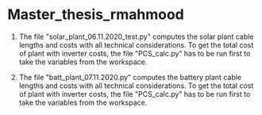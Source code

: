 # Master_thesis_rmahmood
1. The file "solar_plant_06.11.2020_test.py" computes the solar plant cable lengths and costs with all technical considerations. To get the total cost of plant with inverter costs, the file "PCS_calc.py" has to be run first to take the variables from the workspace.

2. The file "batt_plant_07.11.2020.py" computes the battery plant cable lengths and costs with all technical considerations. To get the total cost of plant with inverter costs, the file "PCS_calc.py" has to be run first to take the variables from the workspace.

